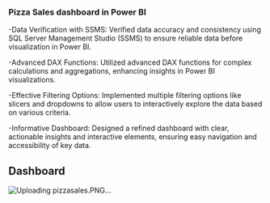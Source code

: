 ### Pizza Sales dashboard in Power BI

-Data Verification with SSMS: Verified data accuracy and consistency using SQL Server Management Studio (SSMS) to ensure reliable data before visualization in Power BI.

-Advanced DAX Functions: Utilized advanced DAX functions for complex calculations and aggregations, enhancing insights in Power BI visualizations.

-Effective Filtering Options: Implemented multiple filtering options like slicers and dropdowns to allow users to interactively explore the data based on various criteria.

-Informative Dashboard: Designed a refined dashboard with clear, actionable insights and interactive elements, ensuring easy navigation and accessibility of key data.

## Dashboard


![Uploading pizzasales.PNG…]()
